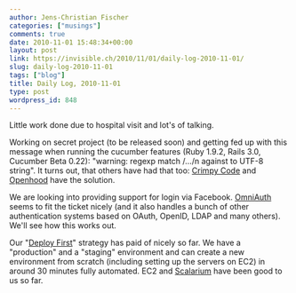 ```yaml
---
author: Jens-Christian Fischer
categories: ["musings"]
comments: true
date: 2010-11-01 15:48:34+00:00
layout: post
link: https://invisible.ch/2010/11/01/daily-log-2010-11-01/
slug: daily-log-2010-11-01
tags: ["blog"]
title: Daily Log, 2010-11-01
type: post
wordpress_id: 848
---
```


Little work done due to hospital visit and lot's of talking. 

Working on secret project (to be released soon) and getting fed up with this message when running the cucumber features (Ruby 1.9.2, Rails 3.0, Cucumber Beta 0.22):  "warning: regexp match /.../n against to UTF-8 string". It turns out, that others have had that too: [Crimpy Code](https://crimpycode.brennonbortz.com/?p=42) and [Openhood](https://openhood.com/rack/ruby/2010/07/15/rack-test-warning/) have the solution.

We are looking into providing support for login via Facebook. [OmniAuth](https://github.com/intridea/omniauth) seems to fit the ticket nicely (and it also handles a bunch of other authentication systems based on OAuth, OpenID, LDAP and many others). We'll see how this works out.

Our "[Deploy First](/2010/08/26/deploy-first/)" strategy has paid of nicely so far. We have a "production" and a "staging" environment and can create a new environment from scratch (including setting up the servers on EC2) in around 30 minutes fully automated. EC2 and [Scalarium](https://scalarium.com) have been good to us so far. 
